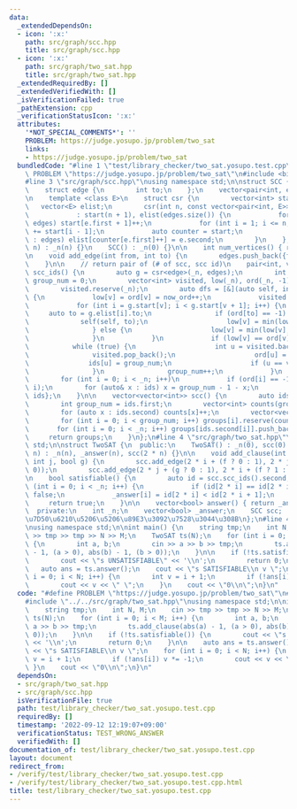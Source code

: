 ```yaml
---
data:
  _extendedDependsOn:
  - icon: ':x:'
    path: src/graph/scc.hpp
    title: src/graph/scc.hpp
  - icon: ':x:'
    path: src/graph/two_sat.hpp
    title: src/graph/two_sat.hpp
  _extendedRequiredBy: []
  _extendedVerifiedWith: []
  _isVerificationFailed: true
  _pathExtension: cpp
  _verificationStatusIcon: ':x:'
  attributes:
    '*NOT_SPECIAL_COMMENTS*': ''
    PROBLEM: https://judge.yosupo.jp/problem/two_sat
    links:
    - https://judge.yosupo.jp/problem/two_sat
  bundledCode: "#line 1 \"test/library_checker/two_sat.yosupo.test.cpp\"\n#define\
    \ PROBLEM \"https://judge.yosupo.jp/problem/two_sat\"\n#include <bits/stdc++.h>\n\
    #line 3 \"src/graph/scc.hpp\"\nusing namespace std;\n\nstruct SCC {\n    int _n;\n\
    \    struct edge {\n        int to;\n    };\n    vector<pair<int, edge>> edges;\n\
    \n    template <class E>\n    struct csr {\n        vector<int> start;\n     \
    \   vector<E> elist;\n        csr(int n, const vector<pair<int, E>>& edges)\n\
    \            : start(n + 1), elist(edges.size()) {\n            for (auto e :\
    \ edges) start[e.first + 1]++;\n            for (int i = 1; i <= n; i++) start[i]\
    \ += start[i - 1];\n            auto counter = start;\n            for (auto e\
    \ : edges) elist[counter[e.first]++] = e.second;\n        }\n    };\n\n    SCC(int\
    \ n) : _n(n) {}\n    SCC() : _n(0) {}\n\n    int num_vertices() { return _n; }\n\
    \n    void add_edge(int from, int to) {\n        edges.push_back({from, {to}});\n\
    \    }\n\n    // return pair of (# of scc, scc id)\n    pair<int, vector<int>>\
    \ scc_ids() {\n        auto g = csr<edge>(_n, edges);\n        int now_ord = 0,\
    \ group_num = 0;\n        vector<int> visited, low(_n), ord(_n, -1), ids(_n);\n\
    \        visited.reserve(_n);\n        auto dfs = [&](auto self, int v) -> void\
    \ {\n            low[v] = ord[v] = now_ord++;\n            visited.push_back(v);\n\
    \            for (int i = g.start[v]; i < g.start[v + 1]; i++) {\n           \
    \     auto to = g.elist[i].to;\n                if (ord[to] == -1) {\n       \
    \             self(self, to);\n                    low[v] = min(low[v], low[to]);\n\
    \                } else {\n                    low[v] = min(low[v], ord[to]);\n\
    \                }\n            }\n            if (low[v] == ord[v]) {\n     \
    \           while (true) {\n                    int u = visited.back();\n    \
    \                visited.pop_back();\n                    ord[u] = _n;\n     \
    \               ids[u] = group_num;\n                    if (u == v) break;\n\
    \                }\n                group_num++;\n            }\n        };\n\
    \        for (int i = 0; i < _n; i++)\n            if (ord[i] == -1) dfs(dfs,\
    \ i);\n        for (auto& x : ids) x = group_num - 1 - x;\n        return {group_num,\
    \ ids};\n    }\n\n    vector<vector<int>> scc() {\n        auto ids = scc_ids();\n\
    \        int group_num = ids.first;\n        vector<int> counts(group_num);\n\
    \        for (auto x : ids.second) counts[x]++;\n        vector<vector<int>> groups(ids.first);\n\
    \        for (int i = 0; i < group_num; i++) groups[i].reserve(counts[i]);\n \
    \       for (int i = 0; i < _n; i++) groups[ids.second[i]].push_back(i);\n   \
    \     return groups;\n    }\n};\n#line 4 \"src/graph/two_sat.hpp\"\nusing namespace\
    \ std;\n\nstruct TwoSAT {\n  public:\n    TwoSAT() : _n(0), scc(0) {}\n    TwoSAT(int\
    \ n) : _n(n), _answer(n), scc(2 * n) {}\n\n    void add_clause(int i, bool f,\
    \ int j, bool g) {\n        scc.add_edge(2 * i + (f ? 0 : 1), 2 * j + (g ? 1 :\
    \ 0));\n        scc.add_edge(2 * j + (g ? 0 : 1), 2 * i + (f ? 1 : 0));\n    }\n\
    \n    bool satisfiable() {\n        auto id = scc.scc_ids().second;\n        for\
    \ (int i = 0; i < _n; i++) {\n            if (id[2 * i] == id[2 * i + 1]) return\
    \ false;\n            _answer[i] = id[2 * i] < id[2 * i + 1];\n        }\n   \
    \     return true;\n    }\n\n    vector<bool> answer() { return _answer; }\n\n\
    \  private:\n    int _n;\n    vector<bool> _answer;\n    SCC scc;  // \u5F37\u9023\
    \u7D50\u6210\u5206\u5206\u89E3\u3092\u7528\u3044\u308B\n};\n#line 4 \"test/library_checker/two_sat.yosupo.test.cpp\"\
    \nusing namespace std;\n\nint main() {\n    string tmp;\n    int N, M;\n    cin\
    \ >> tmp >> tmp >> N >> M;\n    TwoSAT ts(N);\n    for (int i = 0; i < M; i++)\
    \ {\n        int a, b;\n        cin >> a >> b >> tmp;\n        ts.add_clause(abs(a)\
    \ - 1, (a > 0), abs(b) - 1, (b > 0));\n    }\n\n    if (!ts.satisfiable()) {\n\
    \        cout << \"s UNSATISFIABLE\" << '\\n';\n        return 0;\n    }\n\n \
    \   auto ans = ts.answer();\n    cout << \"s SATISFIABLE\\n v \";\n    for (int\
    \ i = 0; i < N; i++) {\n        int v = i + 1;\n        if (!ans[i]) v *= -1;\n\
    \        cout << v << \" \";\n    }\n    cout << \"0\\n\";\n}\n"
  code: "#define PROBLEM \"https://judge.yosupo.jp/problem/two_sat\"\n#include <bits/stdc++.h>\n\
    #include \"../../src/graph/two_sat.hpp\"\nusing namespace std;\n\nint main() {\n\
    \    string tmp;\n    int N, M;\n    cin >> tmp >> tmp >> N >> M;\n    TwoSAT\
    \ ts(N);\n    for (int i = 0; i < M; i++) {\n        int a, b;\n        cin >>\
    \ a >> b >> tmp;\n        ts.add_clause(abs(a) - 1, (a > 0), abs(b) - 1, (b >\
    \ 0));\n    }\n\n    if (!ts.satisfiable()) {\n        cout << \"s UNSATISFIABLE\"\
    \ << '\\n';\n        return 0;\n    }\n\n    auto ans = ts.answer();\n    cout\
    \ << \"s SATISFIABLE\\n v \";\n    for (int i = 0; i < N; i++) {\n        int\
    \ v = i + 1;\n        if (!ans[i]) v *= -1;\n        cout << v << \" \";\n   \
    \ }\n    cout << \"0\\n\";\n}\n"
  dependsOn:
  - src/graph/two_sat.hpp
  - src/graph/scc.hpp
  isVerificationFile: true
  path: test/library_checker/two_sat.yosupo.test.cpp
  requiredBy: []
  timestamp: '2022-09-12 12:19:07+09:00'
  verificationStatus: TEST_WRONG_ANSWER
  verifiedWith: []
documentation_of: test/library_checker/two_sat.yosupo.test.cpp
layout: document
redirect_from:
- /verify/test/library_checker/two_sat.yosupo.test.cpp
- /verify/test/library_checker/two_sat.yosupo.test.cpp.html
title: test/library_checker/two_sat.yosupo.test.cpp
---
```

